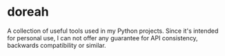 # doreah

A collection of useful tools used in my Python projects. Since it's intended for personal use, I can not offer any guarantee for API consistency, backwards compatibility or similar.
